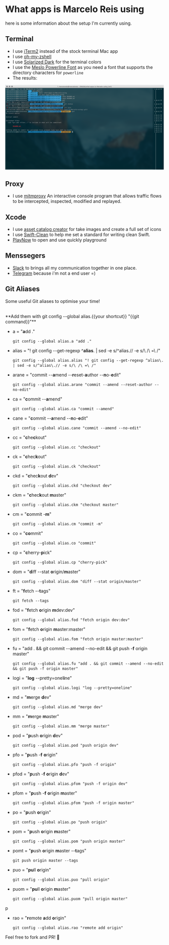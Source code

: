 # What apps is Marcelo Reis using

here is some information about the setup I'm currently using.

## Terminal
* I use [iTerm2](https://www.iterm2.com/) instead of the stock terminal Mac app
* I use [oh-my-zshell](https://github.com/robbyrussell/oh-my-zsh)
* I use [Solarized Dark](http://ethanschoonover.com/solarized) for the terminal colors
* I use the [Meslo Powerline Font](https://github.com/powerline/fonts/blob/master/Meslo%20Slashed/Meslo%20LG%20M%20Regular%20for%20Powerline.ttf) as you need a font that supports the directory characters for `powerline`
* The results:

![term](term.png)

## Proxy
* I use [mitmproxy](https://mitmproxy.org/) An interactive console program that allows traffic flows to be intercepted, inspected, modified and replayed.

## Xcode
* I use [asset catalog creator](https://itunes.apple.com/br/app/asset-catalog-creator-free/id866571115?l=en&mt=12) for take images and create a full set of icons
* I use [Swift-Clean](http://www.swiftcleanapp.com/) to help me set a standard for writing clean Swift.
* [PlayNow](https://github.com/marcboquet/PlayNow) to open and use quickly playground

## Menssegers
* [Slack](https://itunes.apple.com/br/app/slack/id803453959?l=en&mt=12) to brings all my communication together in one place.
* [Telegram](https://itunes.apple.com/br/app/telegram-desktop/id946399090?l=en&mt=12) because i'm not a end user =)


## Git Aliases
Some useful Git aliases to optimise your time!


<br />
**Add them with git config --global alias.{{your shortcut}} "{{git command}}"**

* a = "**a**dd ."
	
	```
	git config --global alias.a "add ."
	```

* alias = "! git config --get-regexp ^**alias**\. | sed -e s/^alias\.// -e s/\ /\ =\ /"

	```
	git config --global alias.alias "! git config --get-regexp ^alias\. | sed -e s/^alias\.// -e s/\ /\ =\ /"
	```

* arane = "commit --**a**mend --**r**eset-**a**uthor --**n**o-**e**dit"

	```
	git config --global alias.arane "commit --amend --reset-author --no-edit"
	```


* ca = "**c**ommit --**a**mend"

	```
	git config --global alias.ca "commit --amend"
	```

* cane = "**c**ommit --**a**mend --**n**o-**e**dit"
	
	```
	git config --global alias.cane "commit --amend --no-edit"
	```



* cc = "**c**he**c**kout"

	```
	git config --global alias.cc "checkout"
	```

* ck = "**c**hec**k**out"

	```
	git config --global alias.ck "checkout"
	```

* ckd = "**c**hec**k**out **d**ev"

	```
	git config --global alias.ckd "checkout dev"
	```

* ckm = "**c**hec**k**out **m**aster"

	```
	git config --global alias.ckm "checkout master"
	```


* cm = "**c**ommit -**m**"

	```
	git config --global alias.cm "commit -m"
	```

* co = "**co**mmit"

	```
	git config --global alias.co "commit"
	```

* cp = "**c**herry-**p**ick"
	
	```
	git config --global alias.cp "cherry-pick"
	```
	
* dom = "**d**iff --stat **o**rigin/**m**aster"

	```
	git config --global alias.dom "diff --stat origin/master"
	```

* ft = "**f**etch --**t**ags"

	```
	git fetch --tags
	```
	
* fod = "**f**etch **o**rigin **m**dev:dev"

	```
	git config --global alias.fod "fetch origin dev:dev"
	```

* fom = "**f**etch **o**rigin **m**aster:master"
	
	```
	git config --global alias.fom "fetch origin master:master"
	```


* fu = "add . && git commit --amend --no-edit && git push -**f** origin master"

	```
	git config --global alias.fu "add . && git commit --amend --no-edit && git push -f origin master"
	```

* logi = "**log** --pretty=onel**i**ne"

	```
	git config --global alias.logi "log --pretty=oneline"
	```

* md = "**m**erge **d**ev"

	```
	git config --global alias.md "merge dev"
	```

* mm = "**m**erge **m**aster"
	
	```
	git config --global alias.mm "merge master"
	```

* pod = "**p**ush **o**rigin **d**ev"
	
	```
	git config --global alias.pod "push origin dev"
	```

* pfo = "**p**ush -**f** **o**rigin"
	
	```
	git config --global alias.pfo "push -f origin"
	```
	
* pfod = "**p**ush -**f** **o**rigin **d**ev"
	
	```
	git config --global alias.pfom "push -f origin dev"
	```

* pfom = "**p**ush -**f** **o**rigin **m**aster"
	
	```
	git config --global alias.pfom "push -f origin master"
	```

* po = "**p**ush **o**rigin"

	```
	git config --global alias.po "push origin"
	```

* pom = "**p**ush **o**rigin **m**aster"
	
	```
	git config --global alias.pom "push origin master"
	```
* pomt = "**p**ush **o**rigin **m**aster --**t**ags"

	```
	git push origin master --tags
	```

* puo = "**pu**ll **o**rigin"
	
	```
	git config --global alias.puo "pull origin"
	```


* puom = "**pu**ll **o**rigin **m**aster"
	
	```
	git config --global alias.puom "pull origin master"
	```
p

* rao = "**r**emote **a**dd **o**rigin"

	```
	git config --global alias.rao "remote add origin"
	```

Feel free to fork and PR! 🚀
